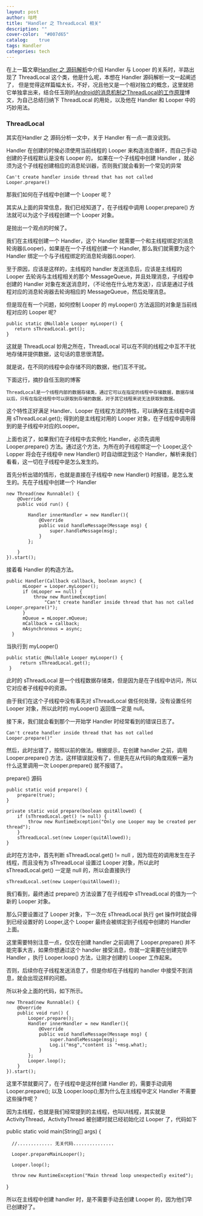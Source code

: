 ```yaml
---
layout: post
author: 咕咚
title: "Handler 之 ThreadLocal 相关"
description: ""
cover-color:  "#007d65"
catalog:    true
tags: Handler
categories: tech 
---
```

在上一篇文章[Handler 之 源码解析](/2016/03/10/handler_analysis_two.html)中介绍 Handler 与 Looper 的关系时，半路出现了 ThreadLocal 这个类，他是什么呢，本想在 Handler 源码解析一文一起阐述了，
但是觉得这样篇幅太长，不好，况且他又是一个相对独立的概念，这里就把它单独拿出来，结合任玉刚的[Android的消息机制之ThreadLocal的工作原理](http://blog.csdn.net/singwhatiwanna/article/details/48350919)博文，为自己总结归纳下 ThreadLocal 的用处，以及他在 Handler 和 Looper 中的巧妙用法。

### ThreadLocal

其实在Handler 之 源码分析一文中，关于 Handler 有一点一直没说到。

Handler 在创建的时候必须使用当前线程的 Looper 来构造消息循环，而自己手动创建的子线程默认是没有 Looper 的，
如果在一个子线程中创建 Handler ，就必须为这个子线程创建相应的消息轮训器，否则我们就会看到一个常见的异常

    Can't create handler inside thread that has not called Looper.prepare()

那我们如何在子线程中创建一个 Looper 呢？

其实从上面的异常信息，我们已经知道了，在子线程中调用 Looper.prepare() 方法就可以为这个子线程创建一个 Looper 对象。

是抛出一个观点的时候了。

我们在主线程创建一个 Handler，这个 Handler 就需要一个和主线程绑定的消息轮询器(Looper)，如果是在一个子线程创建一个 Handler,
那么我们就需要为这个 Handler 绑定一个与子线程绑定的消息轮询器(Looper).

至于原因，应该是这样的，主线程的 handler 发送消息后，应该是主线程的 Looper 去轮询与主线程相关的那个 MessageQueue，并且处理消息，子线程中创建的 Handler 对象在发送消息时，（不论他在什么地方发送），应该是通过子线程对应的消息轮询器去轮询相应的 MessageQueue，然后处理消息。

但是现在有一个问题，如何控制 Looper 的 myLooper() 方法返回的对象是当前线程对应的 Looper 呢?

    public static @Nullable Looper myLooper() {
       return sThreadLocal.get();
    }

这就是 ThreadLocal 妙用之所在，ThreadLocal 可以在不同的线程之中互不干扰地存储并提供数据，这句话的意思很清楚。

就是说，在不同的线程中会存储不同的数据，他们互不干扰。

下面这行，摘抄自任玉刚的博客

`ThreadLocal是一个线程内部的数据存储类，通过它可以在指定的线程中存储数据，数据存储以后，只有在指定线程中可以获取到存储的数据，对于其它线程来说无法获取到数据。`

这个特性正好满足 Handler、Looper 在线程方法的特性，可以确保在主线程中调用 sThreadLocal.get(); 得到的是主线程对用的 Looper 对象，在子线程中调用得到的是子线程中对应的Looper。

上面也说了，如果我们在子线程中去实例化 Handler，必须先调用 Looper.prepare() 方法。通过这个方法，为所在的子线程绑定一个 Looper,这个
Lopper 将会在子线程中 new Handler() 时自动绑定到这个 Handler，解析来我们看看，这一切在子线程中是怎么发生的。

首先分析出错的情形，也就是直接在子线程中 new Handler() 时报错，是怎么发生的。先在子线程中创建一个 Handler

    new Thread(new Runnable() {
        @Override
        public void run() {

            Handler innerHandler = new Handler(){
                @Override
                public void handleMessage(Message msg) {
                    super.handleMessage(msg);
                }
            };

        }
    }).start();

接着看 Handler 的构造方法。

    public Handler(Callback callback, boolean async) {
          mLooper = Looper.myLooper();
          if (mLooper == null) {
              throw new RuntimeException(
                  "Can't create handler inside thread that has not called Looper.prepare()");
          }
          mQueue = mLooper.mQueue;
          mCallback = callback;
          mAsynchronous = async;
      }

当执行到 myLooper()    

    public static @Nullable Looper myLooper() {
         return sThreadLocal.get();
     }

此时的 sThreadLocal 是一个线程数据存储类，但是因为是在子线程中访问，所以它对应者子线程中的资源。

由于我们在这个子线程中没有事先对 sThreadLocal 做任何处理，没有设置任何 Looper 对象，所以此时的 myLooper() 返回值一定是 null。

接下来，我们就会看到那个一开始学 Handler 时经常看到的错误日志了。

    Can't create handler inside thread that has not called Looper.prepare()"

然后，此时出错了，按照以前的做法。根据提示，在创建 handler 之前，调用Looper.prepare() 方法，这样错误就没有了，但是先在从代码的角度观察一遍为什么这里调用一次 Looper.prepare() 就不报错了。

prepare() 源码

    public static void prepare() {
        prepare(true);
    }

    private static void prepare(boolean quitAllowed) {
        if (sThreadLocal.get() != null) {
            throw new RuntimeException("Only one Looper may be created per thread");
        }
        sThreadLocal.set(new Looper(quitAllowed));
    }

此时在方法中，首先判断 sThreadLocal.get() != null ，因为现在的调用发生在子线程，而且没有为 sThreadLocal 设置过 Looper 对象，所以此时
sThreadLocal.get() 一定是 null 的，所以会直接执行

    sThreadLocal.set(new Looper(quitAllowed));

我们看到，最终通过 prepare() 方法设置了在子线程中 sThreadLocal 的值为一个新的 Looper 对象。

那么只要设置过了 Looper 对象，下一次在 sThreadLocal 执行 get 操作时就会得到已经设置好的 Looper,这个 Looper 最终会被绑定到子线程中创建的 Handler 上面。

这里需要特别注意一点，仅仅在创建 handler 之前调用了 Looper.prepare() 并不能完事大吉，如果你想通过这个 handler 接受消息，你就一定需要在创建完毕 Handler ，执行 Looper.loop() 方法，让刚才创建的 Looper 工作起来。

否则，后续你在子线程发送消息了，但是你却在子线程的 handler 中接受不到消息，就会出现这样的问题。

所以补全上面的代码，如下所示。

    new Thread(new Runnable() {
        @Override
        public void run() {
            Looper.prepare();
            Handler innerHandler = new Handler(){
                @Override
                public void handleMessage(Message msg) {
                    super.handleMessage(msg);
                    Log.i("msg","content is "+msg.what);
                }
            };
            Looper.loop();
        }
    }).start();

这里不禁就要问了，在子线程中是这样创建 Handler 的，需要手动调用 Looper.prepare(); 以及 Looper.loop();那为什么在主线程中定义 Handler 不需要这些操作呢？

因为主线程，也就是我们经常提到的主线程，也叫UI线程，其实就是 ActivityThread，ActivityThread 被创建时就已经初始化过 Looper 了，代码如下

  public static void main(String[] args) {

      //............. 无关代码...............

      Looper.prepareMainLooper();

      Looper.loop();

      throw new RuntimeException("Main thread loop unexpectedly exited");
  }

所以在主线程中创建 handler 时，是不需要手动去创建 Looper 的，因为他们早已创建好了。
